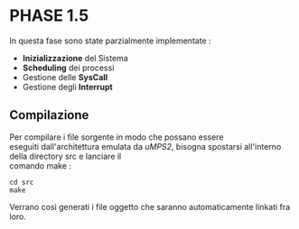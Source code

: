 # PHASE 1.5

In questa fase sono state parzialmente implementate :
- **Inizializzazione** del Sistema
- **Scheduling** dei processi
- Gestione delle **SysCall**
- Gestione degli **Interrupt**

## Compilazione

Per compilare i file sorgente in modo che possano essere  
eseguiti dall'architettura emulata da *uMPS2*, bisogna
spostarsi all'interno della directory src e lanciare il  
comando make :  
```
cd src
make
```
Verrano così generati i file oggetto che saranno automaticamente
linkati fra loro.
